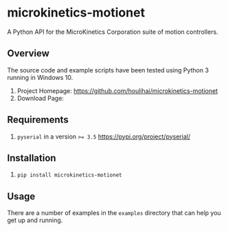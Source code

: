 # microkinetics-motionet
A Python API for the MicroKinetics Corporation suite of motion controllers.

## Overview
The source code and example scripts have been tested using Python 3 running in Windows 10.

1. Project Homepage: https://github.com/houlihaj/microkinetics-motionet
1. Download Page:

## Requirements
1. `pyserial` in a version `>= 3.5` https://pypi.org/project/pyserial/

## Installation
1. `pip install microkinetics-motionet`

## Usage
There are a number of examples in the `examples` directory that can help you get up and running.
